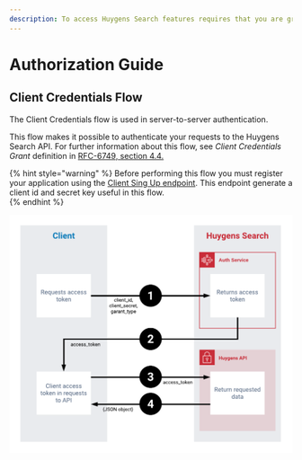 ```yaml
---
description: To access Huygens Search features requires that you are granted permission.
---
```


# Authorization Guide

## Client Credentials Flow

The Client Credentials flow is used in server-to-server authentication. 

This flow makes it possible to authenticate your requests to the Huygens Search API. For further information about this flow, see _Client Credentials Grant_ definition in [RFC-6749, section 4.4.](https://tools.ietf.org/html/rfc6749#section-4.4)

{% hint style="warning" %}
Before performing this flow you must register your application using the [Client Sing Up endpoint](../endpoint-reference/sign-in.md). This endpoint generate a client id and secret key useful in this flow.  
{% endhint %}

![Client Credentials Flow](../../.gitbook/assets/client-credentials-flow.png)

